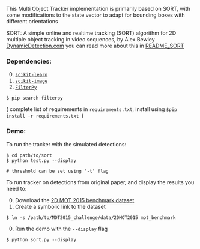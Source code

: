 
This Multi Object Tracker implementation is primarily based on SORT, with some
modifications to the state vector to adapt for bounding boxes with different
orientations

SORT: A simple online and realtime tracking (SORT) algorithm for 2D multiple object tracking in video sequences,
by Alex Bewley  [DynamicDetection.com](http://www.dynamicdetection.com)
you can read more about this in [README_SORT](README_SORT.md)


### Dependencies:

0. [`scikit-learn`](http://scikit-learn.org/stable/)
0. [`scikit-image`](http://scikit-image.org/download)
0. [`FilterPy`](https://github.com/rlabbe/filterpy)
```
$ pip search filterpy
```

( complete list of requirements in `requirements.txt`, install using
    `$pip install -r requirements.txt `)


### Demo:

To run the tracker with the simulated detections:

```
$ cd path/to/sort
$ python test.py --display  

# threshold can be set using '-t' flag

```



To run tracker on detections from original paper, and display the results you need to:


0. Download the [2D MOT 2015 benchmark dataset](https://motchallenge.net/data/2D_MOT_2015/#download)
0. Create a symbolic link to the dataset
  ```
  $ ln -s /path/to/MOT2015_challenge/data/2DMOT2015 mot_benchmark
  ```
0. Run the demo with the ```--display``` flag
  ```
  $ python sort.py --display
  ```
